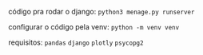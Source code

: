 código pra rodar o django: ```python3 menage.py runserver```

configurar o código pela venv: ```python -m venv venv```

requisitos: ```pandas``` ```django``` ```plotly``` ```psycopg2```
